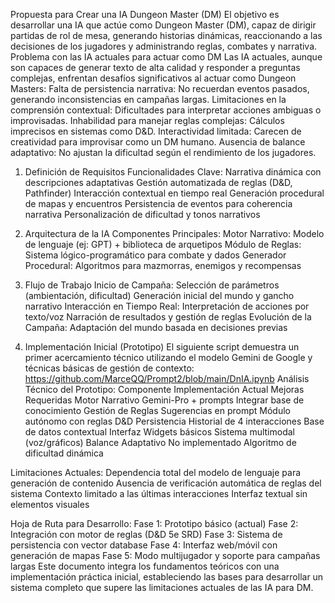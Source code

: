 Propuesta para Crear una IA Dungeon Master (DM)
El objetivo es desarrollar una IA que actúe como Dungeon Master (DM), capaz de dirigir partidas de rol de mesa, generando historias dinámicas, reaccionando a las decisiones de los jugadores y administrando reglas, combates y narrativa.
Problema con las IA actuales para actuar como DM
Las IA actuales, aunque son capaces de generar texto de alta calidad y responder a preguntas complejas, enfrentan desafíos significativos al actuar como Dungeon Masters:
Falta de persistencia narrativa: No recuerdan eventos pasados, generando inconsistencias en campañas largas.
Limitaciones en la comprensión contextual: Dificultades para interpretar acciones ambiguas o improvisadas.
Inhabilidad para manejar reglas complejas: Cálculos imprecisos en sistemas como D&D.
Interactividad limitada: Carecen de creatividad para improvisar como un DM humano.
Ausencia de balance adaptativo: No ajustan la dificultad según el rendimiento de los jugadores.
1. Definición de Requisitos
Funcionalidades Clave:
Narrativa dinámica con descripciones adaptativas
Gestión automatizada de reglas (D&D, Pathfinder)
Interacción contextual en tiempo real
Generación procedural de mapas y encuentros
Persistencia de eventos para coherencia narrativa
Personalización de dificultad y tonos narrativos
2. Arquitectura de la IA
Componentes Principales:
Motor Narrativo:
Modelo de lenguaje (ej: GPT) + biblioteca de arquetipos
Módulo de Reglas:
Sistema lógico-programático para combate y dados
Generador Procedural:
Algoritmos para mazmorras, enemigos y recompensas
3. Flujo de Trabajo
Inicio de Campaña:
Selección de parámetros (ambientación, dificultad)
Generación inicial del mundo y gancho narrativo
Interacción en Tiempo Real:
Interpretación de acciones por texto/voz
Narración de resultados y gestión de reglas
Evolución de la Campaña:
Adaptación del mundo basada en decisiones previas

4. Implementación Inicial (Prototipo)
El siguiente script demuestra un primer acercamiento técnico utilizando el modelo Gemini de Google y técnicas básicas de gestión de contexto:
	https://github.com/MarceQQ/Prompt2/blob/main/DnIA.ipynb
Análisis Técnico del Prototipo:
Componente
Implementación Actual
Mejoras Requeridas
Motor Narrativo
Gemini-Pro + prompts
Integrar base de conocimiento
Gestión de Reglas
Sugerencias en prompt
Módulo autónomo con reglas D&D
Persistencia
Historial de 4 interacciones
Base de datos contextual
Interfaz
Widgets básicos
Sistema multimodal (voz/gráficos)
Balance Adaptativo
No implementado
Algoritmo de dificultad dinámica


Limitaciones Actuales:
Dependencia total del modelo de lenguaje para generación de contenido
Ausencia de verificación automática de reglas del sistema
Contexto limitado a las últimas interacciones
Interfaz textual sin elementos visuales


Hoja de Ruta para Desarrollo:
Fase 1: Prototipo básico (actual)
Fase 2: Integración con motor de reglas (D&D 5e SRD)
Fase 3: Sistema de persistencia con vector database
Fase 4: Interfaz web/móvil con generación de mapas
Fase 5: Modo multijugador y soporte para campañas largas
Este documento integra los fundamentos teóricos con una implementación práctica inicial, estableciendo las bases para desarrollar un sistema completo que supere las limitaciones actuales de las IA para DM.
